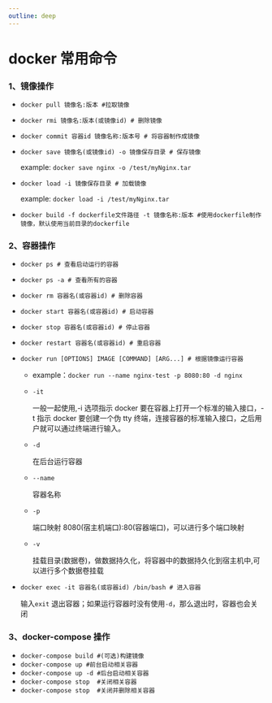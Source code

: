 ```yaml
---
outline: deep
---
```


# docker 常用命令

### 1、镜像操作

- `docker pull 镜像名:版本 #拉取镜像`
- `docker rmi 镜像名:版本(或镜像id) # 删除镜像`
- `docker commit 容器id 镜像名称:版本号 # 将容器制作成镜像`
- `docker save 镜像名(或镜像id) -o 镜像保存目录 # 保存镜像`

  example: `docker save nginx -o /test/myNginx.tar`

- `docker load -i 镜像保存目录 # 加载镜像`

  example: `docker load -i /test/myNginx.tar`

- `docker build -f dockerfile文件路径 -t 镜像名称:版本 #使用dockerfile制作镜像，默认使用当前目录的dockerfile`

### 2、容器操作

- `docker ps # 查看启动运行的容器`
- `docker ps -a # 查看所有的容器`

- `docker rm 容器名(或容器id) # 删除容器`
- `docker start 容器名(或容器id) # 启动容器`
- `docker stop 容器名(或容器id) # 停止容器`
- `docker restart 容器名(或容器id) # 重启容器`
- `docker run [OPTIONS] IMAGE [COMMAND] [ARG...] # 根据镜像运行容器`

  - example：`docker run --name nginx-test -p 8080:80 -d nginx`
  - `-it`

    一般一起使用,-i 选项指示 docker 要在容器上打开一个标准的输入接口，-t 指示 docker 要创建一个伪 tty 终端，连接容器的标准输入接口，之后用户就可以通过终端进行输入。

  - `-d`

    在后台运行容器

  - `--name`

    容器名称

  - `-p`

    端口映射 8080(宿主机端口):80(容器端口)，可以进行多个端口映射

  - `-v`

    挂载目录(数据卷)，做数据持久化，将容器中的数据持久化到宿主机中,可以进行多个数据卷挂载

- `docker exec -it 容器名(或容器id) /bin/bash # 进入容器`

  输入`exit` 退出容器；如果运行容器时没有使用`-d`，那么退出时，容器也会关闭

### 3、docker-compose 操作

- `docker-compose build #(可选)构建镜像`
- `docker-compose up #前台启动相关容器`
- `docker-compose up -d #后台启动相关容器`
- `docker-compose stop  #关闭相关容器`
- `docker-compose stop  #关闭并删除相关容器`
